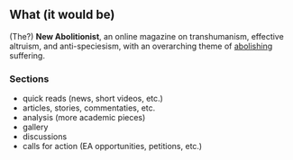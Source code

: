 ## What (it would be)
(The?) **New Abolitionist**, an online magazine on transhumanism, effective altruism, and anti-speciesism, with an overarching theme of [abolishing](https://www.hedweb.com/abolitionist-project/) suffering.

### Sections
- quick reads (news, short videos, etc.)
- articles, stories, commentaties, etc.
- analysis (more academic pieces)
- gallery
- discussions
- calls for action (EA opportunities, petitions, etc.)
